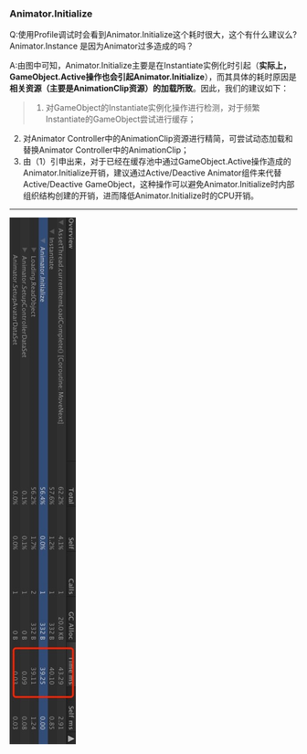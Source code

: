 ### Animator.Initialize  
Q:使用Profile调试时会看到Animator.Initialize这个耗时很大，这个有什么建议么?Animator.Instance 是因为Animator过多造成的吗？
  
A:由图中可知，Animator.Initialize主要是在Instantiate实例化时引起（**实际上，GameObject.Active操作也会引起Animator.Initialize**），而其具体的耗时原因是**相关资源（主要是AnimationClip资源）的加载所致**。因此，我们的建议如下：  
>1. 对GameObject的Instantiate实例化操作进行检测，对于频繁Instantiate的GameObject尝试进行缓存；  
2. 对Animator Controller中的AnimationClip资源进行精简，可尝试动态加载和替换Animator Controller中的AnimationClip；  
3. 由（1）引申出来，对于已经在缓存池中通过GameObject.Active操作造成的Animator.Initialize开销，建议通过Active/Deactive Animator组件来代替Active/Deactive GameObject，这种操作可以避免Animator.Initialize时内部组织结构创建的开销，进而降低Animator.Initialize时的CPU开销。  
****
![](pic/1.jpg)